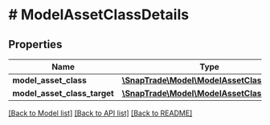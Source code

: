 # # ModelAssetClassDetails

## Properties

Name | Type | Description | Notes
------------ | ------------- | ------------- | -------------
**model_asset_class** | [**\SnapTrade\Model\ModelAssetClass**](ModelAssetClass.md) |  | [optional]
**model_asset_class_target** | [**\SnapTrade\Model\ModelAssetClassTarget[]**](ModelAssetClassTarget.md) |  | [optional]

[[Back to Model list]](../../README.md#models) [[Back to API list]](../../README.md#endpoints) [[Back to README]](../../README.md)
